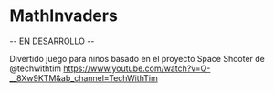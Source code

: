 # MathInvaders
-- EN DESARROLLO --

Divertido juego para niños basado en el proyecto Space Shooter de @techwithtim https://www.youtube.com/watch?v=Q-__8Xw9KTM&ab_channel=TechWithTim
